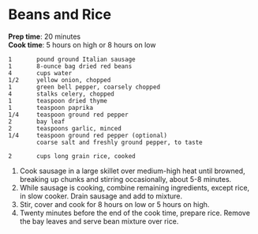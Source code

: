 # Beans and Rice

**Prep time**: 20 minutes  
**Cook time**: 5 hours on high or 8 hours on low  

    1   	pound ground Italian sausage
    1   	8-ounce bag dried red beans
    4   	cups water
    1/2 	yellow onion, chopped
    1   	green bell pepper, coarsely chopped
    4   	stalks celery, chopped
    1   	teaspoon dried thyme
    1   	teaspoon paprika
    1/4 	teaspoon ground red pepper
    2   	bay leaf
    2   	teaspoons garlic, minced
    1/4 	teaspoon ground red pepper (optional)
        	coarse salt and freshly ground pepper, to taste

    2   	cups long grain rice, cooked

1. Cook sausage in a large skillet over medium-high heat until browned, breaking up chunks and stirring occasionally, about 5-8 minutes.  
2. While sausage is cooking, combine remaining ingredients, except rice, in slow cooker. Drain sausage and add to mixture.  
3. Stir, cover and cook for 8 hours on low or 5 hours on high.  
4. Twenty minutes before the end of the cook time, prepare rice. Remove the bay leaves and serve bean mixture over rice.  
